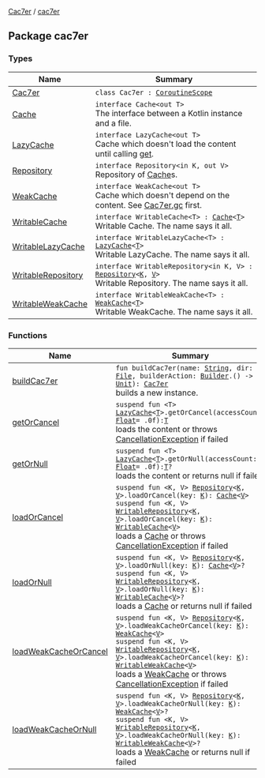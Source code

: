 [Cac7er](../index.md) / [cac7er](./index.md)

## Package cac7er

### Types

| Name | Summary |
|---|---|
| [Cac7er](-cac7er/index.md) | `class Cac7er : `[`CoroutineScope`](https://kotlin.github.io/kotlinx.coroutines/kotlinx-coroutines-core/kotlinx.coroutines/-coroutine-scope/index.html) |
| [Cache](-cache/index.md) | `interface Cache<out T>`<br>The interface between a Kotlin instance and a file. |
| [LazyCache](-lazy-cache/index.md) | `interface LazyCache<out T>`<br>Cache which doesn't load the content until calling [get](-lazy-cache/get.md). |
| [Repository](-repository/index.md) | `interface Repository<in K, out V>`<br>Repository of [Cache](-cache/index.md)s. |
| [WeakCache](-weak-cache/index.md) | `interface WeakCache<out T>`<br>Cache which doesn't depend on the content. See [Cac7er.gc](-cac7er/gc.md) first. |
| [WritableCache](-writable-cache/index.md) | `interface WritableCache<T> : `[`Cache`](-cache/index.md)`<`[`T`](-writable-cache/index.md#T)`>`<br>Writable Cache. The name says it all. |
| [WritableLazyCache](-writable-lazy-cache/index.md) | `interface WritableLazyCache<T> : `[`LazyCache`](-lazy-cache/index.md)`<`[`T`](-writable-lazy-cache/index.md#T)`>`<br>Writable LazyCache. The name says it all. |
| [WritableRepository](-writable-repository/index.md) | `interface WritableRepository<in K, V> : `[`Repository`](-repository/index.md)`<`[`K`](-writable-repository/index.md#K)`, `[`V`](-writable-repository/index.md#V)`>`<br>Writable Repository. The name says it all. |
| [WritableWeakCache](-writable-weak-cache/index.md) | `interface WritableWeakCache<T> : `[`WeakCache`](-weak-cache/index.md)`<`[`T`](-writable-weak-cache/index.md#T)`>`<br>Writable WeakCache. The name says it all. |

### Functions

| Name | Summary |
|---|---|
| [buildCac7er](build-cac7er.md) | `fun buildCac7er(name: `[`String`](https://kotlinlang.org/api/latest/jvm/stdlib/kotlin/-string/index.html)`, dir: `[`File`](http://docs.oracle.com/javase/6/docs/api/java/io/File.html)`, builderAction: `[`Builder`](-cac7er/-builder/index.md)`.() -> `[`Unit`](https://kotlinlang.org/api/latest/jvm/stdlib/kotlin/-unit/index.html)`): `[`Cac7er`](-cac7er/index.md)<br>builds a new instance. |
| [getOrCancel](get-or-cancel.md) | `suspend fun <T> `[`LazyCache`](-lazy-cache/index.md)`<`[`T`](get-or-cancel.md#T)`>.getOrCancel(accessCount: `[`Float`](https://kotlinlang.org/api/latest/jvm/stdlib/kotlin/-float/index.html)` = .0f): `[`T`](get-or-cancel.md#T)<br>loads the content or throws [CancellationException](https://kotlin.github.io/kotlinx.coroutines/kotlinx-coroutines-core/kotlinx.coroutines/-cancellation-exception/index.html) if failed |
| [getOrNull](get-or-null.md) | `suspend fun <T> `[`LazyCache`](-lazy-cache/index.md)`<`[`T`](get-or-null.md#T)`>.getOrNull(accessCount: `[`Float`](https://kotlinlang.org/api/latest/jvm/stdlib/kotlin/-float/index.html)` = .0f): `[`T`](get-or-null.md#T)`?`<br>loads the content or returns null if failed |
| [loadOrCancel](load-or-cancel.md) | `suspend fun <K, V> `[`Repository`](-repository/index.md)`<`[`K`](load-or-cancel.md#K)`, `[`V`](load-or-cancel.md#V)`>.loadOrCancel(key: `[`K`](load-or-cancel.md#K)`): `[`Cache`](-cache/index.md)`<`[`V`](load-or-cancel.md#V)`>`<br>`suspend fun <K, V> `[`WritableRepository`](-writable-repository/index.md)`<`[`K`](load-or-cancel.md#K)`, `[`V`](load-or-cancel.md#V)`>.loadOrCancel(key: `[`K`](load-or-cancel.md#K)`): `[`WritableCache`](-writable-cache/index.md)`<`[`V`](load-or-cancel.md#V)`>`<br>loads a [Cache](-cache/index.md) or throws [CancellationException](https://kotlin.github.io/kotlinx.coroutines/kotlinx-coroutines-core/kotlinx.coroutines/-cancellation-exception/index.html) if failed |
| [loadOrNull](load-or-null.md) | `suspend fun <K, V> `[`Repository`](-repository/index.md)`<`[`K`](load-or-null.md#K)`, `[`V`](load-or-null.md#V)`>.loadOrNull(key: `[`K`](load-or-null.md#K)`): `[`Cache`](-cache/index.md)`<`[`V`](load-or-null.md#V)`>?`<br>`suspend fun <K, V> `[`WritableRepository`](-writable-repository/index.md)`<`[`K`](load-or-null.md#K)`, `[`V`](load-or-null.md#V)`>.loadOrNull(key: `[`K`](load-or-null.md#K)`): `[`WritableCache`](-writable-cache/index.md)`<`[`V`](load-or-null.md#V)`>?`<br>loads a [Cache](-cache/index.md) or returns null if failed |
| [loadWeakCacheOrCancel](load-weak-cache-or-cancel.md) | `suspend fun <K, V> `[`Repository`](-repository/index.md)`<`[`K`](load-weak-cache-or-cancel.md#K)`, `[`V`](load-weak-cache-or-cancel.md#V)`>.loadWeakCacheOrCancel(key: `[`K`](load-weak-cache-or-cancel.md#K)`): `[`WeakCache`](-weak-cache/index.md)`<`[`V`](load-weak-cache-or-cancel.md#V)`>`<br>`suspend fun <K, V> `[`WritableRepository`](-writable-repository/index.md)`<`[`K`](load-weak-cache-or-cancel.md#K)`, `[`V`](load-weak-cache-or-cancel.md#V)`>.loadWeakCacheOrCancel(key: `[`K`](load-weak-cache-or-cancel.md#K)`): `[`WritableWeakCache`](-writable-weak-cache/index.md)`<`[`V`](load-weak-cache-or-cancel.md#V)`>`<br>loads a [WeakCache](-weak-cache/index.md) or throws [CancellationException](https://kotlin.github.io/kotlinx.coroutines/kotlinx-coroutines-core/kotlinx.coroutines/-cancellation-exception/index.html) if failed |
| [loadWeakCacheOrNull](load-weak-cache-or-null.md) | `suspend fun <K, V> `[`Repository`](-repository/index.md)`<`[`K`](load-weak-cache-or-null.md#K)`, `[`V`](load-weak-cache-or-null.md#V)`>.loadWeakCacheOrNull(key: `[`K`](load-weak-cache-or-null.md#K)`): `[`WeakCache`](-weak-cache/index.md)`<`[`V`](load-weak-cache-or-null.md#V)`>?`<br>`suspend fun <K, V> `[`WritableRepository`](-writable-repository/index.md)`<`[`K`](load-weak-cache-or-null.md#K)`, `[`V`](load-weak-cache-or-null.md#V)`>.loadWeakCacheOrNull(key: `[`K`](load-weak-cache-or-null.md#K)`): `[`WritableWeakCache`](-writable-weak-cache/index.md)`<`[`V`](load-weak-cache-or-null.md#V)`>?`<br>loads a [WeakCache](-weak-cache/index.md) or returns null if failed |
